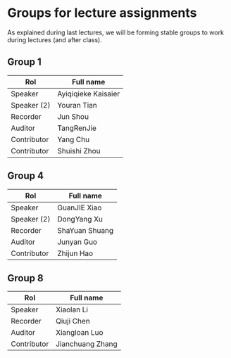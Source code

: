 # Groups for lecture assignments

As explained during last lectures, we will be forming stable groups to work during lectures (and after class).


## Group 1
|  Rol         |         Full name            |
|--------------|------------------------------|
|    Speaker      |   Ayiqiqieke	Kaisaier         |  
| Speaker (2) | Youran Tian  |
|    Recorder      | Jun Shou                     |  
|    Auditor      | TangRenJie                     |  
|    Contributor      | Yang Chu                     |  
|    Contributor      | Shuishi Zhou               |  


## Group 4
|  Rol         |         Full name            |
|--------------|------------------------------|
|    Speaker      |  GuanJIE Xiao         |  
| Speaker (2) | DongYang Xu  |
|    Recorder      | ShaYuan Shuang                 |  
|    Auditor      | Junyan Guo                    |  
|    Contributor      | Zhijun Hao                    |  

## Group 8
|  Rol         |         Full name            |
|--------------|------------------------------|
|    Speaker      |  Xiaolan Li         |  
|    Recorder      | Qiuji Chen               |  
|    Auditor      | Xiangloan Luo                 |  
|    Contributor      | Jianchuang Zhang             |  